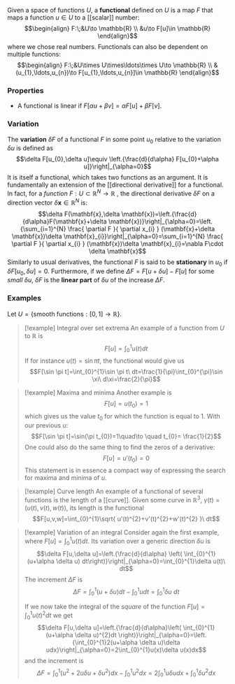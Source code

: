 Given a space of functions $U$, a **functional** defined on $U$ is a map $F$ that maps a function $u\in U$ to a [[scalar]] number:
$$\begin{align}
F:\;&U\to \mathbb{R} \\
&u\to F[u]\in \mathbb{R}
\end{align}$$
where we chose real numbers. Functionals can also be dependent on multiple functions:
$$\begin{align}
F:\;&U\times U\times\ldots\times U\to \mathbb{R} \\
&(u_{1},\ldots,u_{n})\to F[u_{1},\ldots,u_{n}]\in \mathbb{R}
\end{align}$$
### Properties
- A functional is linear if $F[\alpha u+\beta v]=\alpha F[u]+\beta F[v]$.
### Variation
The **variation** $\delta F$ of a functional $F$ in some point $u_{0}$ relative to the variation $\delta u$ is defined as
$$\delta F[u_{0},\delta u]\equiv \left.{\frac{d}{d\alpha} F[u_{0}+\alpha u]}\right|_{\alpha=0}$$
It is itself a functional, which takes two functions as an argument. It is fundamentally an extension of the [[directional derivative]] for a functional. In fact, for a *function* $F:U\subset \mathbb{R}^{N}\to \mathbb{R}$ , the directional derivative $\delta F$ on a direction vector $\delta \mathbf{x} \in \mathbb{R}^{N}$ is:
$$\delta F(\mathbf{x},\delta \mathbf{x})=\left.{\frac{d}{d\alpha}F(\mathbf{x}+\delta \mathbf{x})}\right|_{\alpha=0}=\left.{\sum_{i=1}^{N} \frac{ \partial F }{ \partial x_{i} } (\mathbf{x}+\delta \mathbf{x})\delta \mathbf{x}_{i}}\right|_{\alpha=0}=\sum_{i=1}^{N} \frac{ \partial F }{ \partial x_{i} } (\mathbf{x})\delta \mathbf{x}_{i}=\nabla F\cdot \delta \mathbf{x}$$
Similarly to usual derivatives, the functional $F$ is said to be **stationary** in $u_{0}$ if $\delta F[u_{0},\delta u]=0$. Furthermore, if we define $\Delta F=F[u+\delta u]-F[u]$ for some *small* $\delta u$, $\delta F$ is the **linear part** of $\delta u$ of the increase $\Delta F$.
### Examples
Let $U=\{ \text{smooth functions}:[0,1]\to \mathbb{R} \}$.

> [!example] Integral over set extrema
> An example of a function from $U$ to $\mathbb{R}$ is
> $$F[u]=\int_{0}^{1}u(t)dt$$
> If for instance $u(t)=\sin \pi t$, the functional would give us
> $$F[\sin \pi t]=\int_{0}^{1}\sin \pi t\ dt=\frac{1}{\pi}\int_{0}^{\pi}\sin \xi\ d\xi=\frac{2}{\pi}$$

> [!example] Maxima and minima
> Another example is
> $$F[u]=u(t_{0})=1$$
> which gives us the value $t_{0}$ for which the function is equal to $1$. With our previous $u$:
> $$F[\sin \pi t]=\sin(\pi t_{0})=1\quad\to \quad t_{0}= \frac{1}{2}$$
> One could also do the same thing to find the zeros of a derivative:
> $$F[u]=u'(t_{0})=0$$
> This statement is in essence a compact way of expressing the search for maxima and minima of $u$.

> [!example] Curve length
> An example of a functional of several functions is the length of a [[curve]]. Given some curve in $\mathbb{R}^{3}$, $\gamma(t)=(u(t),v(t),w(t))$, its length is the functional
> $$F[u,v,w]=\int_{0}^{1}\sqrt{ u'(t)^{2}+v'(t)^{2}+w'(t)^{2} }\ dt$$

> [!example] Variation of an integral
> Consider again the first example, where $F[u]=\int_{0}^{1}u(t)dt$. Its variation over a generic direction $\delta u$ is
> $$\delta F[u,\delta u]=\left.{\frac{d}{d\alpha} \left( \int_{0}^{1}(u+\alpha \delta u) dt\right)}\right|_{\alpha=0}=\int_{0}^{1}\delta u(t)\ dt$$
> The increment $\Delta F$ is
> $$\Delta F=\int_{0}^{1}(u+\delta u)dt-\int_{0}^{1}udt=\int_{0}^{1}\delta u\ dt$$
> 
> If we now take the integral of the *square* of the function $F[u]=\int_{0}^{1}u(t)^{2}dt$ we get
> $$\delta F[u,\delta u]=\left.{\frac{d}{d\alpha}\left( \int_{0}^{1}(u+\alpha \delta u)^{2}dt \right)}\right|_{\alpha=0}=\left.{\int_{0}^{1}2(u+\alpha \delta u)\delta udx}\right|_{\alpha=0}=2\int_{0}^{1}u(x)\delta u(x)dx$$
> and the increment is
> $$\Delta F=\int_{0}^{1}(u^{2}+2u\delta u+\delta u^{2})dx-\int_{0}^{1}u^{2}dx=2\int_{0}^{1} u\delta udx+\int_{0}^{1} \delta u^{2}dx$$
